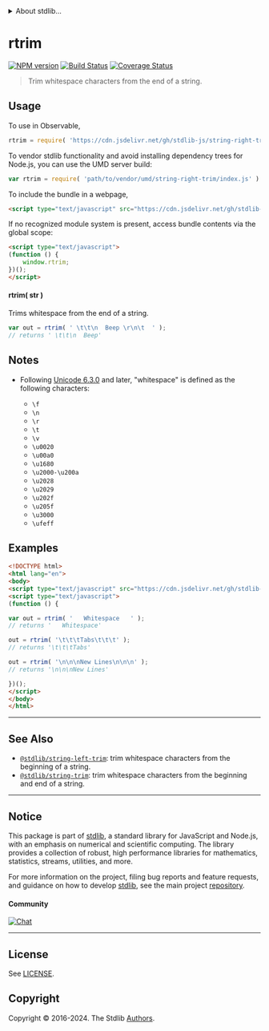 <!--

@license Apache-2.0

Copyright (c) 2018 The Stdlib Authors.

Licensed under the Apache License, Version 2.0 (the "License");
you may not use this file except in compliance with the License.
You may obtain a copy of the License at

   http://www.apache.org/licenses/LICENSE-2.0

Unless required by applicable law or agreed to in writing, software
distributed under the License is distributed on an "AS IS" BASIS,
WITHOUT WARRANTIES OR CONDITIONS OF ANY KIND, either express or implied.
See the License for the specific language governing permissions and
limitations under the License.

-->


<details>
  <summary>
    About stdlib...
  </summary>
  <p>We believe in a future in which the web is a preferred environment for numerical computation. To help realize this future, we've built stdlib. stdlib is a standard library, with an emphasis on numerical and scientific computation, written in JavaScript (and C) for execution in browsers and in Node.js.</p>
  <p>The library is fully decomposable, being architected in such a way that you can swap out and mix and match APIs and functionality to cater to your exact preferences and use cases.</p>
  <p>When you use stdlib, you can be absolutely certain that you are using the most thorough, rigorous, well-written, studied, documented, tested, measured, and high-quality code out there.</p>
  <p>To join us in bringing numerical computing to the web, get started by checking us out on <a href="https://github.com/stdlib-js/stdlib">GitHub</a>, and please consider <a href="https://opencollective.com/stdlib">financially supporting stdlib</a>. We greatly appreciate your continued support!</p>
</details>

# rtrim

[![NPM version][npm-image]][npm-url] [![Build Status][test-image]][test-url] [![Coverage Status][coverage-image]][coverage-url] <!-- [![dependencies][dependencies-image]][dependencies-url] -->

> Trim whitespace characters from the end of a string.



<section class="usage">

## Usage

To use in Observable,

```javascript
rtrim = require( 'https://cdn.jsdelivr.net/gh/stdlib-js/string-right-trim@v0.2.2-umd/browser.js' )
```

To vendor stdlib functionality and avoid installing dependency trees for Node.js, you can use the UMD server build:

```javascript
var rtrim = require( 'path/to/vendor/umd/string-right-trim/index.js' )
```

To include the bundle in a webpage,

```html
<script type="text/javascript" src="https://cdn.jsdelivr.net/gh/stdlib-js/string-right-trim@v0.2.2-umd/browser.js"></script>
```

If no recognized module system is present, access bundle contents via the global scope:

```html
<script type="text/javascript">
(function () {
    window.rtrim;
})();
</script>
```

#### rtrim( str )

Trims whitespace from the end of a string.

```javascript
var out = rtrim( ' \t\t\n  Beep \r\n\t  ' );
// returns ' \t\t\n  Beep'
```

</section>

<!-- /.usage -->

<section class="notes">

## Notes

-   Following [Unicode 6.3.0][unicode] and later, "whitespace" is defined as the following characters:

    -   `\f`
    -   `\n`
    -   `\r`
    -   `\t`
    -   `\v`
    -   `\u0020`
    -   `\u00a0`
    -   `\u1680`
    -   `\u2000-\u200a`
    -   `\u2028`
    -   `\u2029`
    -   `\u202f`
    -   `\u205f`
    -   `\u3000`
    -   `\ufeff`

</section>

<!-- /.notes -->

<section class="examples">

## Examples

<!-- eslint no-undef: "error" -->

```html
<!DOCTYPE html>
<html lang="en">
<body>
<script type="text/javascript" src="https://cdn.jsdelivr.net/gh/stdlib-js/string-right-trim@v0.2.2-umd/browser.js"></script>
<script type="text/javascript">
(function () {

var out = rtrim( '   Whitespace   ' );
// returns '   Whitespace'

out = rtrim( '\t\t\tTabs\t\t\t' );
// returns '\t\t\tTabs'

out = rtrim( '\n\n\nNew Lines\n\n\n' );
// returns '\n\n\nNew Lines'

})();
</script>
</body>
</html>
```

</section>

<!-- /.examples -->



<!-- Section for related `stdlib` packages. Do not manually edit this section, as it is automatically populated. -->

<section class="related">

* * *

## See Also

-   <span class="package-name">[`@stdlib/string-left-trim`][@stdlib/string/left-trim]</span><span class="delimiter">: </span><span class="description">trim whitespace characters from the beginning of a string.</span>
-   <span class="package-name">[`@stdlib/string-trim`][@stdlib/string/trim]</span><span class="delimiter">: </span><span class="description">trim whitespace characters from the beginning and end of a string.</span>

</section>

<!-- /.related -->

<!-- Section for all links. Make sure to keep an empty line after the `section` element and another before the `/section` close. -->


<section class="main-repo" >

* * *

## Notice

This package is part of [stdlib][stdlib], a standard library for JavaScript and Node.js, with an emphasis on numerical and scientific computing. The library provides a collection of robust, high performance libraries for mathematics, statistics, streams, utilities, and more.

For more information on the project, filing bug reports and feature requests, and guidance on how to develop [stdlib][stdlib], see the main project [repository][stdlib].

#### Community

[![Chat][chat-image]][chat-url]

---

## License

See [LICENSE][stdlib-license].


## Copyright

Copyright &copy; 2016-2024. The Stdlib [Authors][stdlib-authors].

</section>

<!-- /.stdlib -->

<!-- Section for all links. Make sure to keep an empty line after the `section` element and another before the `/section` close. -->

<section class="links">

[npm-image]: http://img.shields.io/npm/v/@stdlib/string-right-trim.svg
[npm-url]: https://npmjs.org/package/@stdlib/string-right-trim

[test-image]: https://github.com/stdlib-js/string-right-trim/actions/workflows/test.yml/badge.svg?branch=v0.2.2
[test-url]: https://github.com/stdlib-js/string-right-trim/actions/workflows/test.yml?query=branch:v0.2.2

[coverage-image]: https://img.shields.io/codecov/c/github/stdlib-js/string-right-trim/main.svg
[coverage-url]: https://codecov.io/github/stdlib-js/string-right-trim?branch=main

<!--

[dependencies-image]: https://img.shields.io/david/stdlib-js/string-right-trim.svg
[dependencies-url]: https://david-dm.org/stdlib-js/string-right-trim/main

-->

[chat-image]: https://img.shields.io/gitter/room/stdlib-js/stdlib.svg
[chat-url]: https://app.gitter.im/#/room/#stdlib-js_stdlib:gitter.im

[stdlib]: https://github.com/stdlib-js/stdlib

[stdlib-authors]: https://github.com/stdlib-js/stdlib/graphs/contributors

[cli-section]: https://github.com/stdlib-js/string-right-trim#cli
[cli-url]: https://github.com/stdlib-js/string-right-trim/tree/cli
[@stdlib/string-right-trim]: https://github.com/stdlib-js/string-right-trim/tree/main

[umd]: https://github.com/umdjs/umd
[es-module]: https://developer.mozilla.org/en-US/docs/Web/JavaScript/Guide/Modules

[deno-url]: https://github.com/stdlib-js/string-right-trim/tree/deno
[deno-readme]: https://github.com/stdlib-js/string-right-trim/blob/deno/README.md
[umd-url]: https://github.com/stdlib-js/string-right-trim/tree/umd
[umd-readme]: https://github.com/stdlib-js/string-right-trim/blob/umd/README.md
[esm-url]: https://github.com/stdlib-js/string-right-trim/tree/esm
[esm-readme]: https://github.com/stdlib-js/string-right-trim/blob/esm/README.md
[branches-url]: https://github.com/stdlib-js/string-right-trim/blob/main/branches.md

[stdlib-license]: https://raw.githubusercontent.com/stdlib-js/string-right-trim/main/LICENSE

[standard-streams]: https://en.wikipedia.org/wiki/Standard_streams

[unicode]: https://en.wikipedia.org/wiki/Unicode

[mdn-regexp]: https://developer.mozilla.org/en-US/docs/Web/JavaScript/Guide/Regular_Expressions

<!-- <related-links> -->

[@stdlib/string/left-trim]: https://github.com/stdlib-js/string-left-trim/tree/umd

[@stdlib/string/trim]: https://github.com/stdlib-js/string-trim/tree/umd

<!-- </related-links> -->

</section>

<!-- /.links -->
